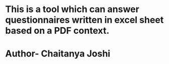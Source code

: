 # This is a tool which can answer questionnaires written in excel sheet based on a PDF context.
# Author- Chaitanya Joshi